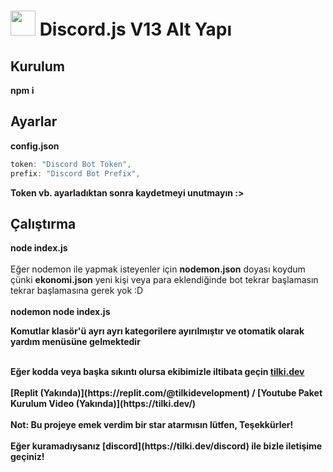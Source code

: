 # <img src="https://tilki.neocities.org/logo/termux.png" width="40px"> Discord.js V13 Alt Yapı
## Kurulum
<b>
npm i
</b>

## Ayarlar
<b>config.json</b>
```javascript
token: "Discord Bot Token",
prefix: "Discord Bot Prefix",
```
<b>
Token vb. ayarladıktan sonra kaydetmeyi unutmayın :></br>
</b>

## Çalıştırma
  <b>node index.js<br>
    </b><br>
  Eğer nodemon ile yapmak isteyenler için <b>nodemon.json</b> doyası koydum çünki <b>ekonomi.json</b> yeni kişi veya para eklendiğinde bot tekrar başlamasın tekrar başlamasına gerek yok :D<br>
<br>
  <b>nodemon node index.js
    
Komutlar klasör'ü ayrı ayrı kategorilere ayırılmıştır ve otomatik olarak yardım menüsüne gelmektedir<br>

<br>
Eğer kodda veya başka sıkıntı olursa ekibimizle iltibata geçin <b><a href="https://tilki.dev/discord">tilki.dev</a></b><br><br>
[Replit (Yakında)](https://replit.com/@tilkidevelopment) / [Youtube Paket Kurulum Video (Yakında)](https://tilki.dev/)<br><br> 
Not: <b>Bu projeye emek verdim bir star atarmısın lütfen, Teşekkürler!
<br><br>
<b>Eğer kuramadıysanız [discord](https://tilki.dev/discord) ile bizle iletişime geçiniz!</b>
